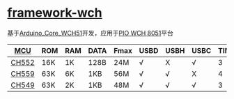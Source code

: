 ﻿# [framework-wch](https://github.com/OS-Q/framework-wch)

基于[Arduino_Core_WCH51](https://github.com/OS-Q/Arduino_Core_WCH51)开发，应用于[PIO WCH 8051](https://github.com/OS-Q/platform-wch51)平台

| [MCU](https://github.com/SoCXin) | ROM | RAM | DATA | Fmax | USBD | USBH | USBC | TIM | UART | ADC | PWM |
| ----- | --- | ---- | --- | --- | ---- | ---- | ---- | ---- | ---- | ---- | ---- |
| [CH552](https://github.com/SoCXin/CH552) | 16K |  1K | 128B | 24M  | √    | X    | √   | 3   | 2   | 4x8b | 2   |
| [CH559](https://github.com/SoCXin/CH559) | 63K |  6K | 1KB | 56M  | √    | √    | X   | 4   | 2   | 8x11b | 3   |
| [CH549](https://github.com/SoCXin/CH549) | 63K |  2K | 1KB | 48M  | √    | √    | √   | 3   | 4   | 16x12b | 8   |
